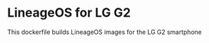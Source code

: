 LineageOS for LG G2
===================


This dockerfile builds LineageOS images for the LG G2 smartphone
